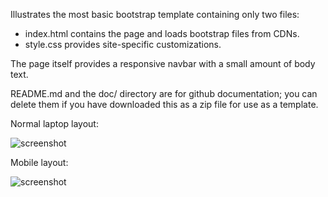 Illustrates the most basic bootstrap template containing only two files:

  * index.html contains the page and loads bootstrap files from CDNs.
  * style.css provides site-specific customizations.
  
The page itself provides a responsive navbar with a small amount of body text.

README.md and the doc/ directory are for github documentation; you can delete them if you
have downloaded this as a zip file for use as a template.

Normal laptop layout:

![screenshot](https://raw.github.com/ics-software-engineering/bootstrap-example-intro/basic/doc/basic-normal.png)


Mobile layout:

![screenshot](https://raw.github.com/ics-software-engineering/bootstrap-example-intro/basic/doc/basic-small.png)
